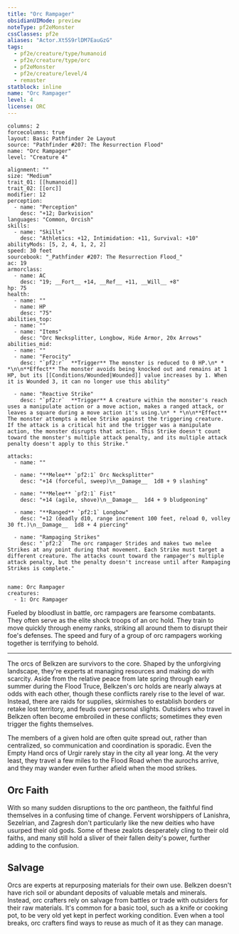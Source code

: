 ```yaml
---
title: "Orc Rampager"
obsidianUIMode: preview
noteType: pf2eMonster
cssClasses: pf2e
aliases: "Actor.Xt5S9rlDM7EauGzG" 
tags:
  - pf2e/creature/type/humanoid
  - pf2e/creature/type/orc
  - pf2eMonster
  - pf2e/creature/level/4
  - remaster
statblock: inline
name: "Orc Rampager"
level: 4
license: ORC
---
```


```statblock
columns: 2
forcecolumns: true
layout: Basic Pathfinder 2e Layout
source: "Pathfinder #207: The Resurrection Flood"
name: "Orc Rampager"
level: "Creature 4"

alignment: ""
size: "Medium"
trait_01: [[humanoid]]
trait_02: [[orc]]
modifier: 12
perception:
  - name: "Perception"
    desc: "+12; Darkvision"
languages: "Common, Orcish"
skills:
  - name: "Skills"
    desc: "Athletics: +12, Intimidation: +11, Survival: +10"
abilityMods: [5, 2, 4, 1, 2, 2]
speed: 30 feet
sourcebook: "_Pathfinder #207: The Resurrection Flood_"
ac: 19
armorclass:
  - name: AC
    desc: "19; __Fort__ +14, __Ref__ +11, __Will__ +8"
hp: 75
health:
  - name: ""
  - name: HP
    desc: "75"
abilities_top:
  - name: ""
  - name: "Items"
    desc: "Orc Necksplitter, Longbow, Hide Armor, 20x Arrows"
abilities_mid:
  - name: ""
  - name: "Ferocity"
    desc: "`pf2:r`  **Trigger** The monster is reduced to 0 HP.\n* * *\n\n**Effect** The monster avoids being knocked out and remains at 1 HP, but its [[Conditions/Wounded|Wounded]] value increases by 1. When it is Wounded 3, it can no longer use this ability"

  - name: "Reactive Strike"
    desc: "`pf2:r`  **Trigger** A creature within the monster's reach uses a manipulate action or a move action, makes a ranged attack, or leaves a square during a move action it's using.\n* * *\n\n**Effect** The monster attempts a melee Strike against the triggering creature. If the attack is a critical hit and the trigger was a manipulate action, the monster disrupts that action. This Strike doesn't count toward the monster's multiple attack penalty, and its multiple attack penalty doesn't apply to this Strike."

attacks:
  - name: ""

  - name: "**Melee** `pf2:1` Orc Necksplitter"
    desc: "+14 (forceful, sweep)\n__Damage__  1d8 + 9 slashing"

  - name: "**Melee** `pf2:1` Fist"
    desc: "+14 (agile, shove)\n__Damage__  1d4 + 9 bludgeoning"

  - name: "**Ranged** `pf2:1` Longbow"
    desc: "+12 (deadly d10, range increment 100 feet, reload 0, volley 30 ft.)\n__Damage__  1d8 + 4 piercing"

  - name: "Rampaging Strikes"
    desc: "`pf2:2`  The orc rampager Strides and makes two melee Strikes at any point during that movement. Each Strike must target a different creature. The attacks count toward the rampager's multiple attack penalty, but the penalty doesn't increase until after Rampaging Strikes is complete."
 
```

```encounter-table
name: Orc Rampager
creatures:
  - 1: Orc Rampager
```



Fueled by bloodlust in battle, orc rampagers are fearsome combatants. They often serve as the elite shock troops of an orc hold. They train to move quickly through enemy ranks, striking all around them to disrupt their foe's defenses. The speed and fury of a group of orc rampagers working together is terrifying to behold.

* * *

The orcs of Belkzen are survivors to the core. Shaped by the unforgiving landscape, they're experts at managing resources and making do with scarcity. Aside from the relative peace from late spring through early summer during the Flood Truce, Belkzen's orc holds are nearly always at odds with each other, though these conflicts rarely rise to the level of war. Instead, there are raids for supplies, skirmishes to establish borders or retake lost territory, and feuds over personal slights. Outsiders who travel in Belkzen often become embroiled in these conflicts; sometimes they even trigger the fights themselves.

The members of a given hold are often quite spread out, rather than centralized, so communication and coordination is sporadic. Even the Empty Hand orcs of Urgir rarely stay in the city all year long. At the very least, they travel a few miles to the Flood Road when the aurochs arrive, and they may wander even further afield when the mood strikes.

## Orc Faith

With so many sudden disruptions to the orc pantheon, the faithful find themselves in a confusing time of change. Fervent worshippers of Lanishra, Sezelrian, and Zagresh don't particularly like the new deities who have usurped their old gods. Some of these zealots desperately cling to their old faiths, and many still hold a sliver of their fallen deity's power, further adding to the confusion.

## Salvage

Orcs are experts at repurposing materials for their own use. Belkzen doesn't have rich soil or abundant deposits of valuable metals and minerals. Instead, orc crafters rely on salvage from battles or trade with outsiders for their raw materials. It's common for a basic tool, such as a knife or cooking pot, to be very old yet kept in perfect working condition. Even when a tool breaks, orc crafters find ways to reuse as much of it as they can manage.
